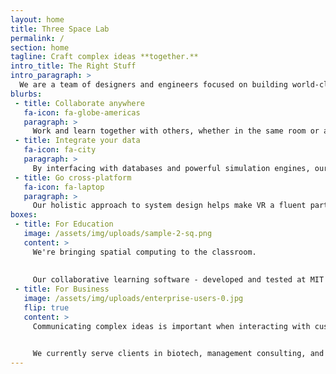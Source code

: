 ```yaml
---
layout: home
title: Three Space Lab
permalink: /
section: home
tagline: Craft complex ideas **together.**
intro_title: The Right Stuff
intro_paragraph: >
  We are a team of designers and engineers focused on building world-class collaborative computing systems. As an MIT Media Lab spinout, our work builds on years of experience in multi-user virtual reality and scientific visualization.
blurbs:
 - title: Collaborate anywhere
   fa-icon: fa-globe-americas
   paragraph: >
     Work and learn together with others, whether in the same room or around the world. Easily share your activities with colleagues.
 - title: Integrate your data
   fa-icon: fa-city
   paragraph: >
     By interfacing with databases and powerful simulation engines, our software facilitates practical use cases and deep dynamical interaction.
 - title: Go cross-platform
   fa-icon: fa-laptop
   paragraph: >
     Our holistic approach to system design helps make VR a fluent part of your workflow. With deep knowledge of the design space, we know how to pick the right tool for each job.
boxes:
 - title: For Education
   image: /assets/img/uploads/sample-2-sq.png
   content: >
     We're bringing spatial computing to the classroom.
     
     
     Our collaborative learning software - developed and tested at MIT - creates a virtual science lab in which students can study and experiment directly with fundamental forces.
 - title: For Business
   image: /assets/img/uploads/enterprise-users-0.jpg
   flip: true
   content: >
     Communicating complex ideas is important when interacting with customers and investors, and also amongst employees.


     We currently serve clients in biotech, management consulting, and education.
---
```

